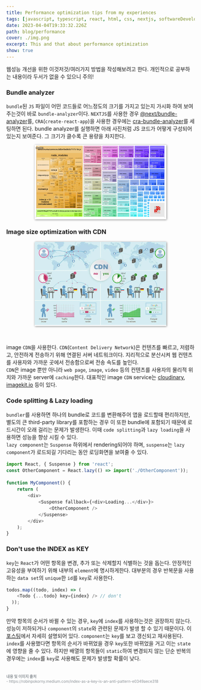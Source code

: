 ```yaml
---
title: Performance optimization tips from my experiences
tags: [javascript, typescript, react, html, css, nextjs, softwareDevelopment]
date: 2023-04-04T19:33:32.226Z
path: blog/performance
cover: ./img.png
excerpt: This and that about performance optimization
show: true
---
```


웹성능 개선을 위한 이것저것/여러가지 방법을 작성해보려고 한다. 개인적으로 공부하는 내용이라 두서가 없을 수 있으니 주의!

### Bundle analyzer
`bundle`된 `JS` 파일이 어떤 코드들로 어느정도의 크기를 가지고 있는지 가시화 하여 보여주는것이 바로 `bundle-analyzer`이다. `NEXTJS`를 사용한 경우 <a href="https://www.npmjs.com/package/@next/bundle-analyzer"  target='_blank' rel='noopener noreferer'>@next/bundle-analyzer</a>를, `CRA`(`create-react-app`)을 사용한 경우에는 <a href="https://www.npmjs.com/package/cra-bundle-analyzer"  target='_blank' rel='noopener noreferer'>cra-bundle-analyzer</a>를 세팅하면 된다. bundle analyzer를 실행하면 아래 사진처럼 JS 코드가 어떻게 구성되어 있는지 보여준다. 그 크기가 클수록 큰 용량을 차지한다. 

<div style="width: 70%;margin-bottom: 15px; margin-left:auto; margin-right: auto; box-shadow: 1px 1px 5px grey">
  <img src="./bundera.png" />
</div>


### Image size optimization with CDN
<div style="width: 70%;margin-bottom: 15px; margin-left:auto; margin-right: auto; box-shadow: 1px 1px 5px grey">
  <img src="./cdn.png" />
</div>
<br/>

image `CDN`을 사용한다. `CDN`(`Content Delivery Network`)은 컨텐츠를 빠르고, 저렴하고, 안전하게 전송하기 위해 연결된 서버 네트워크이다. 지리적으로 분산시켜 웹 컨텐츠를 사용자와 가까운 곳에서 전송함으로써 전송 속도를 높인다.  
`CDN`은 image 뿐만 아니라 `web page`, `image`, `video` 등의 컨텐츠를 사용자의 물리적 위치와 가까운 server에 `caching`한다. 대표적인 image `CDN` service는 <a href="https://cloudinary.com/" target='_blank' rel='noopener noreferer'>cloudinary</a>, <a href="https://imagekit.io/"  target='_blank' rel='noopener noreferer'>imagekit.io</a> 등이 있다.


### Code splitting & Lazy loading  
`bundler`를 사용하면 하나의 bundle로 코드를 변환해주어 앱을 로드할때 편리하지만, 별도의 큰 third-party library를 포함하는 경우 이 또한 bundle에 포함되기 때문에 로드시간이 오래 걸리는 문제가 발생한다. 이때 `code splitting`과 `lazy loading`을 사용하면 성능을 향상 시킬 수 있다.  
`lazy component`는 `Suspense` 하위에서 rendering되어야 하며, `suspense`는 `lazy component`가 로드되길 기다리는 동안 로딩화면을 보여줄 수 있다.

```typescript
import React, { Suspense } from 'react';
const OtherComponent = React.lazy(() => import('./OtherComponent'));

function MyComponent() {
    return (
        <div>
            <Suspense fallback={<div>Loading...</div>}>
                <OtherComponent />
            </Suspense>
        </div>
    );
}
```

### Don't use the INDEX as KEY

`key`는 `React`가 어떤 항목을 변경, 추가 또는 삭제할지 식별하는 것을 돕는다. 안정적인 고유성을 부여하기 위해 내부의 `element`에 명시하게한다. 대부분의 경우 반복문을 사용하는 `data set`의 `unique`한 `id`를 `key`로 사용한다.  
```typescript
todos.map((todo, index) => (
    <Todo {...todo} key={index} /> // don't
  ));
}
```
만약 항목의 순서가 바뀔 수 있는 경우, `key`에 `index`를 사용하는것은 권장하지 않는다. 성능이 저하되거나 `component`의 `state`와 관련된 문제가 발생 할 수 있기 때문이다. 이 <a href='https://robinpokorny.medium.com/index-as-a-key-is-an-anti-pattern-e0349aece318' target='_blank' rel='noopener noreferer'>포스팅</a>에서 자세히 설명되어 있다. `component`는 `key`를 보고 갱신되고 재사용된다. `index`를 사용했다면 항목의 순서가 바뀌었을 경우 `key`또한 바뀌었을 거고 이는 `state`에 영향을 줄 수 있다. 하지만 배열의 항목들이 `static`하여 변경되지 않는 단순 반복의 경우에는 `index`를 `key`로 사용해도 문제가 발생할 확률이 낮다. 


<br/>
<div style="font-size:10px;color:#8b9196;word-break: break-all"><b>내용 및 이미지 출처</b><br/>
- https://robinpokorny.medium.com/index-as-a-key-is-an-anti-pattern-e0349aece318

</div>


